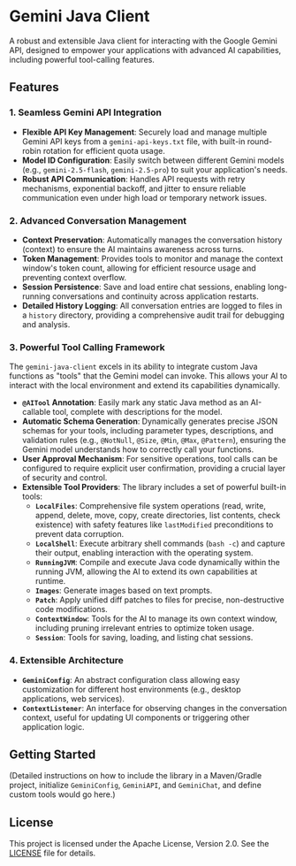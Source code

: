 # Gemini Java Client

A robust and extensible Java client for interacting with the Google Gemini API, designed to empower your applications with advanced AI capabilities, including powerful tool-calling features.

## Features

### 1. Seamless Gemini API Integration
- **Flexible API Key Management**: Securely load and manage multiple Gemini API keys from a `gemini-api-keys.txt` file, with built-in round-robin rotation for efficient quota usage.
- **Model ID Configuration**: Easily switch between different Gemini models (e.g., `gemini-2.5-flash`, `gemini-2.5-pro`) to suit your application's needs.
- **Robust API Communication**: Handles API requests with retry mechanisms, exponential backoff, and jitter to ensure reliable communication even under high load or temporary network issues.

### 2. Advanced Conversation Management
- **Context Preservation**: Automatically manages the conversation history (context) to ensure the AI maintains awareness across turns.
- **Token Management**: Provides tools to monitor and manage the context window's token count, allowing for efficient resource usage and preventing context overflow.
- **Session Persistence**: Save and load entire chat sessions, enabling long-running conversations and continuity across application restarts.
- **Detailed History Logging**: All conversation entries are logged to files in a `history` directory, providing a comprehensive audit trail for debugging and analysis.

### 3. Powerful Tool Calling Framework
The `gemini-java-client` excels in its ability to integrate custom Java functions as "tools" that the Gemini model can invoke. This allows your AI to interact with the local environment and extend its capabilities dynamically.

- **`@AITool` Annotation**: Easily mark any static Java method as an AI-callable tool, complete with descriptions for the model.
- **Automatic Schema Generation**: Dynamically generates precise JSON schemas for your tools, including parameter types, descriptions, and validation rules (e.g., `@NotNull`, `@Size`, `@Min`, `@Max`, `@Pattern`), ensuring the Gemini model understands how to correctly call your functions.
- **User Approval Mechanism**: For sensitive operations, tool calls can be configured to require explicit user confirmation, providing a crucial layer of security and control.
- **Extensible Tool Providers**: The library includes a set of powerful built-in tools:
    - **`LocalFiles`**: Comprehensive file system operations (read, write, append, delete, move, copy, create directories, list contents, check existence) with safety features like `lastModified` preconditions to prevent data corruption.
    - **`LocalShell`**: Execute arbitrary shell commands (`bash -c`) and capture their output, enabling interaction with the operating system.
    - **`RunningJVM`**: Compile and execute Java code dynamically within the running JVM, allowing the AI to extend its own capabilities at runtime.
    - **`Images`**: Generate images based on text prompts.
    - **`Patch`**: Apply unified diff patches to files for precise, non-destructive code modifications.
    - **`ContextWindow`**: Tools for the AI to manage its own context window, including pruning irrelevant entries to optimize token usage.
    - **`Session`**: Tools for saving, loading, and listing chat sessions.

### 4. Extensible Architecture
- **`GeminiConfig`**: An abstract configuration class allowing easy customization for different host environments (e.g., desktop applications, web services).
- **`ContextListener`**: An interface for observing changes in the conversation context, useful for updating UI components or triggering other application logic.

## Getting Started

(Detailed instructions on how to include the library in a Maven/Gradle project, initialize `GeminiConfig`, `GeminiAPI`, and `GeminiChat`, and define custom tools would go here.)

## License

This project is licensed under the Apache License, Version 2.0. See the [LICENSE](LICENSE) file for details.
